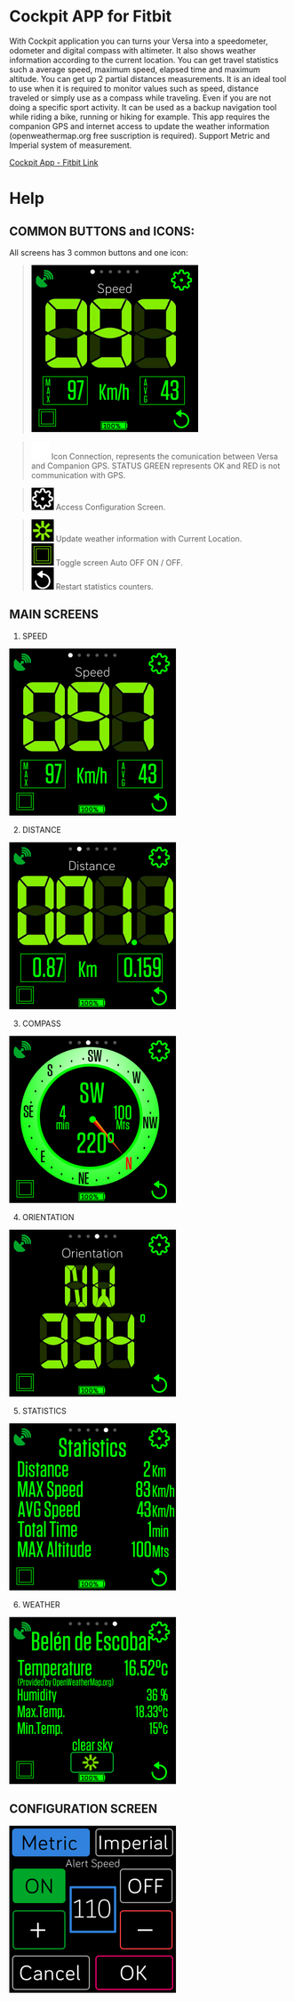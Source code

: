 # Cockpit APP for Fitbit

With Cockpit application you can turns your Versa into a speedometer, odometer and digital compass with altimeter. 
It also shows weather information according to the current location. You can get travel statistics such a average speed, maximum speed, elapsed time and maximum altitude. You can get up 2 partial distances measurements. 
It is an ideal tool to use when it is required to monitor values such as speed, distance traveled or simply use as a compass while traveling. Even if you are not doing a specific sport activity.
It can be used as a backup navigation tool while riding a bike, running or hiking for example.
This app requires the companion GPS and internet access to update the weather information (openweathermap.org free suscription is required).
Support Metric and Imperial system of measurement.

[Cockpit App - Fitbit Link](https://gallery.fitbit.com/details/7bdad603-63fa-4cb1-924c-8035e23bb368)

# Help

## COMMON BUTTONS and ICONS:

All screens has 3 common buttons and one icon:  

>![Image](Cockpit_PRO_speed.png)  

>![Image](icn_status_gps.png) Icon Connection, represents the comunication between Versa and Companion GPS.
STATUS GREEN represents OK and RED is not communication with GPS.  

>![Image](btn_combo_conf_p.png) Access Configuration Screen.  

>![Image](btn_reset2.png) Update weather information with Current Location.  
>![Image](btn_pantallaOff.png) Toggle screen Auto OFF ON / OFF.  
>![Image](btn_combo_reset_p.png) Restart statistics counters.  

## MAIN SCREENS

1. SPEED  

 ![Image](Cockpit_PRO_speed.png)

2. DISTANCE

![Image](Cockpit_PRO_Distance.png)

3. COMPASS

![Image](Cockpit_PRO_Compass.png)

4. ORIENTATION

![Image](Cockpit_PRO_Orientation.png)

5. STATISTICS

![Image](Cockpit_PRO_Statistics.png)

6. WEATHER

![Image](Cockpit_PRO_Weather.png)

## CONFIGURATION SCREEN

![Image](Cockpit_PRO_cfg.png)
